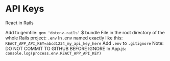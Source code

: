 # API Keys

React in Rails

Add to gemfile: `gem 'dotenv-rails'`
$ bundle
File in the root directory of the whole Rails project: `.env`
In .env named exactly like this: `REACT_APP_API_KEY=abcd1234_my_api_key_here`
Add `.env` to `.gitignore`
Note: DO NOT COMMIT TO GITHUB BEFORE IGNORE
In App.js: `console.log(process.env.REACT_APP_API_KEY)`
